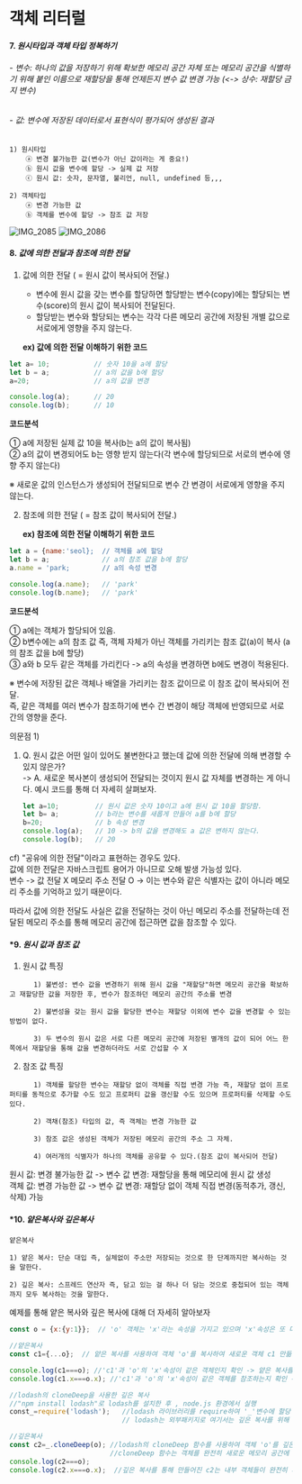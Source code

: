 # 객체 리터럴

#### 7. *원시타입과 객체 타입 정복하기*
###### - 변수: 하나의 값을 저장하기 위해 확보한 메모리 공간 자체 또는 메모리 공간을 식별하기 위해 붙인 이름으로 재할당을 통해 언제든지 변수 값 변경 가능 (<-> 상수: 재할당 금지 변수)
###### - 값: 변수에 저장된 데이터로서 표현식이 평가되어 생성된 결과 

```
1) 원시타입
    ⓐ 변경 불가능한 값(변수가 아닌 값이라는 게 중요!)
    ⓑ 원시 값을 변수에 할당 -> 실제 값 저장
    ⓒ 원시 값: 숫자, 문자열, 불리언, null, undefined 등,,,

2) 객체타입
    ⓐ 변경 가능한 값
    ⓑ 객체를 변수에 할당 -> 참조 값 저장
```
![IMG_2085](https://github.com/foryoonas/study-4242/assets/144825458/8567b31d-0fdb-4aaa-bfa4-23496f2e991f)
![IMG_2086](https://github.com/foryoonas/study-4242/assets/144825458/fd87f0e0-39b5-413e-81d7-a39c600eab73)
#### 8. *값에 의한 전달과 참조에 의한 전달*

1) 값에 의한 전달 ( = 원시 값이 복사되어 전달.)
   - 변수에 원시 값을 갖는 변수를 할당하면 할당받는 변수(copy)에는 할당되는 변수(score)의 원시 값이 복사되어 전달된다.
   - 할당받는 변수와 할당되는 변수는 각각 다른 메모리 공간에 저장된 개별 값으로 서로에게 영향을 주지 않는다.  
         
   **ex) 값에 의한 전달 이해하기 위한 코드** 
```javascript
let a= 10;           // 숫자 10을 a에 할당
let b = a;           // a의 값을 b에 할당
a=20;                // a의 값을 변경

console.log(a);      // 20
console.log(b);      // 10
```

**코드분석**    

① a에 저장된 실제 값 10을 복사(b는 a의 값이 복사됨)  
② a의 값이 변경되어도 b는 영향 받지 않는다(각 변수에 할당되므로 서로의 변수에 영향 주지 않는다)

※ 새로운 값의 인스턴스가 생성되어 전달되므로 변수 간 변경이 서로에게 영향을 주지 않는다. 


2) 참조에 의한 전달 ( = 참조 값이 복사되어 전달.)
   
    **ex) 참조에 의한 전달 이해하기 위한 코드**  
```javascript
let a = {name:'seol};  // 객체를 a에 할당
let b = a;             // a의 참조 값을 b에 할당
a.name = 'park;        // a의 속성 변경

console.log(a.name);   // 'park'
console.log(b.name);   // 'park'
```
**코드분석**    

① a에는 객체가 할당되어 있음.  
② b변수에는 a의 참조 값 즉, 객체 자체가 아닌 객체를 가리키는 참조 값(a)이 복사 (a의 참조 값을 b에 할당)  
③ a와 b 모두 같은 객체를 가리킨다 -> a의 속성을 변경하면 b에도 변경이 적용된다.      

※ 변수에 저장된 값은 객체나 배열을 가리키는 참조 값이므로 이 참조 값이 복사되어 전달.   
   즉, 같은 객체를 여러 변수가 참조하기에 변수 간 변경이 해당 객체에 반영되므로 서로 간의 영향을 준다.    

   의문점 1)      
1) Q. 원시 값은 어떤 일이 있어도 불변한다고 했는데 값에 의한 전달에 의해 변경할 수 있지 않은가?    
-> A. 새로운 복사본이 생성되어 전달되는 것이지 원시 값 자체를 변경하는 게 아니다. 예시 코드를 통해 더 자세히 살펴보자.  
   
   ```javascript
   let a=10;         // 원시 값은 숫자 10이고 a에 원시 값 10을 할당함.
   let b= a;         // b라는 변수를 새롭게 만들어 a를 b에 할당
   b=20;             // b 속성 변경
   console.log(a);   // 10 -> b의 값을 변경해도 a 값은 변하지 않는다.
   console.log(b);   // 20
   ```
cf) "공유에 의한 전달"이라고 표현하는 경우도 있다.  
값에 의한 전달은 자바스크립트 용어가 아니므로 오해 발생 가능성 있다.   
변수 -> 값 전달 X 메모리 주소 전달 O -> 이는 변수와 같은 식별자는 값이 아니라 메모리 주소를 기억하고 있기 때문이다.      

따라서 값에 의한 전달도 사실은 값을 전달하는 것이 아닌 메모리 주소를 전달하는데 전달된 메모리 주소를 통해 메모리 공간에 접근하면 값을 참조할 수 있다.  

   #### *9. *원시 값과 참조 값*

   1. 원시 값 특징
```
      1) 불변성: 변수 값을 변경하기 위해 원시 값을 "재할당"하면 메모리 공간을 확보하고 재할당한 값을 저장한 후, 변수가 참조하던 메모리 공간의 주소를 변경

      2) 불변성을 갖는 원시 값을 할당한 변수는 재할당 이외에 변수 값을 변경할 수 있는 방법이 없다.

      3) 두 변수의 원시 값은 서로 다른 메모리 공간에 저장된 별개의 값이 되어 어느 한쪽에서 재할당을 통해 값을 변경하더라도 서로 간섭할 수 X
```
   2. 참조 값 특징
```
      1) 객체를 할당한 변수는 재할당 없이 객체를 직접 변경 가능 즉, 재할당 없이 프로퍼티를 동적으로 추가할 수도 있고 프로퍼티 값을 갱신할 수도 있으며 프로퍼티를 삭제할 수도 있다.

      2) 객채(참조) 타입의 값, 즉 객체는 변경 가능한 값

      3) 참조 값은 생성된 객체가 저장된 메모리 공간의 주소 그 자체.

      4) 여러개의 식별자가 하나의 객체를 공유할 수 있다.(참조 값이 복사되어 전달)
```

원시 값: 변경 불가능한 값 -> 변수 값 변경: 재할당을 통해 메모리에 원시 값 생성  
객체 값: 변경 가능한 값 -> 변수 값 변경: 재할당 없이 객체 직접 변경(동적추가, 갱신, 삭제) 가능    

#### *10. *얕은복사와 깊은복사* 
```
얕은복사

1) 얕은 복사: 단순 대입 즉, 실체없이 주소만 저장되는 것으로 한 단계까지만 복사하는 것을 말한다.

2) 깊은 복사: 스프레드 연산자 즉, 담고 있는 걸 하나 더 담는 것으로 중첩되어 있는 객체까지 모두 복사하는 것을 말한다.
```

예제를 통해 얕은 복사와 깊은 복사에 대해 더 자세히 알아보자  

```javascript
const o = {x:{y:1}};  // 'o' 객체는 'x'라는 속성을 가지고 있으며 'x'속성은 또 다른 객체를 가리킨다.

//얕은복사
const c1={...o};  // 얕은 복사를 사용하여 객체 'o'를 복사하여 새로운 객체 c1 만듦 -> 이 과정에서 객체 'o'의 속성들이 새로운 객체 'c1'으로 복사 but, 속성들이 가리키는 객체들은 복사 X ,참조만 복사 O

console.log(c1===o); //'c1'과 'o'의 'x'속성이 같은 객체인지 확인 -> 얕은 복사를 통해 만들어진 'c1'과 'o'는 다른 객체이므로 false출력
console.log(c1.x===o.x); //'c1'과 'o'의 'x'속성이 같은 객체를 참조하는지 확인 -> 'x'속성이 같은 객체를 참조하므로 true 출력

//lodash의 cloneDeep을 사용한 깊은 복사
//"npm install lodash"로 lodash를 설치한 후 , node.js 환경에서 실행
const_=require('lodash');   //lodash 라이브러리를 require하여 '_'변수에 할당
                            // lodash는 외부패키지로 여기서는 깊은 복사를 위해 사용

//깊은복사
const c2=_.cloneDeep(o); //lodash의 cloneDeep 함수를 사용하여 객체 'o'를 깊은복사하여 세로운 객체 c2를 만듦.
                         //cloneDeep 함수는 객체를 완전히 새로운 메모리 공간에 복사하여 내부 객체들도 재귀적으로 복사 
console.log(c2===o);
console.log(c2.x===o.x);  //깊은 복사를 통해 만들어진 c2는 내부 객체들이 완전히 새로운 복사본 -> false 출력
```





   
   
